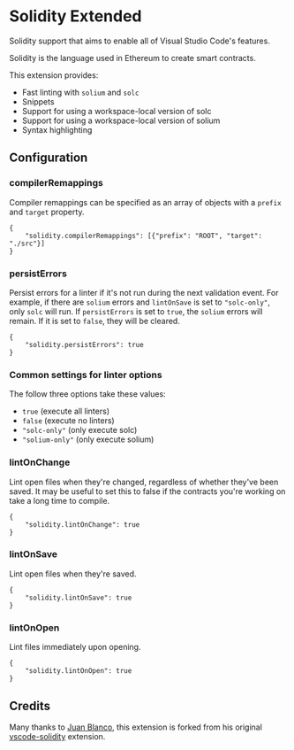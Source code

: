 # Solidity Extended

Solidity support that aims to enable all of Visual Studio Code's features.

Solidity is the language used in Ethereum to create smart contracts.

This extension provides:

* Fast linting with `solium` and `solc`
* Snippets
* Support for using a workspace-local version of solc
* Support for using a workspace-local version of solium
* Syntax highlighting

## Configuration

### compilerRemappings

Compiler remappings can be specified as an array of objects with a `prefix` and `target` property.

```
{
    "solidity.compilerRemappings": [{"prefix": "ROOT", "target": "./src"}]
}
```

### persistErrors

Persist errors for a linter if it's not run during the next validation event. For example, if there are `solium` errors and `lintOnSave` is set to `"solc-only"`, only `solc` will run. If `persistErrors` is set to `true`, the `solium` errors will remain. If it is set to `false`, they will be cleared.

```
{
    "solidity.persistErrors": true
}
```

### Common settings for linter options

The follow three options take these values:

- `true` (execute all linters)
- `false` (execute no linters)
- `"solc-only"` (only execute solc)
- `"solium-only"` (only execute solium)

### lintOnChange

Lint open files when they're changed, regardless of whether they've been saved. It may be useful to set this to false if the contracts you're working on take a long time to compile.

```
{
    "solidity.lintOnChange": true
}
```

### lintOnSave

Lint open files when they're saved.

```
{
    "solidity.lintOnSave": true
}
```

### lintOnOpen

Lint files immediately upon opening.

```
{
    "solidity.lintOnOpen": true
}
```

## Credits

Many thanks to [Juan Blanco](https://github.com/juanfranblanco), this extension is forked from his original [vscode-solidity](https://github.com/juanfranblanco/vscode-solidity) extension.
